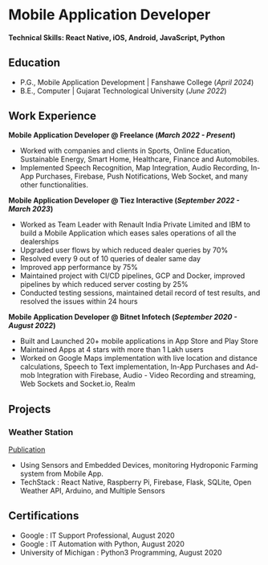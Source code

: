 # Mobile Application Developer

#### Technical Skills: React Native, iOS, Android, JavaScript, Python

## Education						       		
- P.G., Mobile Application Development  | Fanshawe College (_April 2024_)	 			        		
- B.E., Computer | Gujarat Technological University (_June 2022_)

## Work Experience
**Mobile Application Developer @ Freelance (_March 2022 - Present_)**
- Worked with companies and clients in Sports, Online Education, Sustainable Energy, Smart Home, Healthcare, Finance and Automobiles.
- Implemented Speech Recognition, Map Integration, Audio Recording, In-App Purchases, Firebase, Push Notifications, Web Socket, and many other functionalities.

**Mobile Application Developer @ Tiez Interactive (_September 2022 - March 2023_)**
- Worked as Team Leader with Renault India Private Limited and IBM to build a Mobile Application which eases sales operations of all the dealerships
- Upgraded user flows by which reduced dealer queries by 70%
- Resolved every 9 out of 10 queries of dealer same day
- Improved app performance by 75%
- Maintained project with CI/CD pipelines, GCP and Docker, improved pipelines by which reduced server costing by 25%
- Conducted testing sessions, maintained detail record of test results, and resolved the issues within 24 hours

**Mobile Application Developer @ Bitnet Infotech (_September 2020 - August 2022_)**
- Built and Launched 20+ mobile applications in App Store and Play Store
- Maintained Apps at 4 stars with more than 1 Lakh users
- Worked on Google Maps implementation with live location and distance calculations, Speech to Text implementation, In-App Purchases and Ad-mob Integration with Firebase, Audio - Video Recording and streaming, Web Sockets and Socket.io, Realm

## Projects
### Weather Station
[Publication](https://github.com/aashraybavisa/weatherStation)
- Using Sensors and Embedded Devices, monitoring Hydroponic Farming system from Mobile App.
- TechStack : React Native, Raspberry Pi, Firebase, Flask, SQLite, Open Weather API, Arduino, and Multiple Sensors

## Certifications
- Google : IT Support Professional, August 2020
- Google : IT Automation with Python, August 2020
- University of Michigan : Python3 Programming, August 2020
